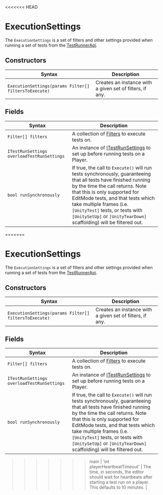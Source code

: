 <<<<<<< HEAD
# ExecutionSettings
The `ExecutionSettings` is a set of filters and other settings provided when running a set of tests from the [TestRunnerApi](./reference-test-runner-api.md).

## Constructors

| Syntax                                                | Description                                              |
| ----------------------------------------------------- | -------------------------------------------------------- |
| `ExecutionSettings(params Filter[] filtersToExecute)` | Creates an instance with a given set of filters, if any. |

## Fields

| Syntax                       | Description                                                  |
| ---------------------------- | ------------------------------------------------------------ |
| `Filter[] filters`          | A collection of [Filters](./reference-filter.md) to execute tests on. |
| `ITestRunSettings overloadTestRunSettings` | An instance of [ITestRunSettings](./reference-itest-run-settings.md) to set up before running tests on a Player. |
| `bool runSynchronously`     | If true, the call to `Execute()` will run tests synchronously, guaranteeing that all tests have finished running by the time the call returns. Note that this is only supported for EditMode tests, and that tests which take multiple frames (i.e. `[UnityTest]` tests, or tests with `[UnitySetUp]` or `[UnityTearDown]` scaffolding) will be filtered out. |
=======
# ExecutionSettings
The `ExecutionSettings` is a set of filters and other settings provided when running a set of tests from the [TestRunnerApi](./reference-test-runner-api.md).

## Constructors

| Syntax                                                | Description                                              |
| ----------------------------------------------------- | -------------------------------------------------------- |
| `ExecutionSettings(params Filter[] filtersToExecute)` | Creates an instance with a given set of filters, if any. |

## Fields

| Syntax                       | Description                                                  |
| ---------------------------- | ------------------------------------------------------------ |
| `Filter[] filters`          | A collection of [Filters](./reference-filter.md) to execute tests on. |
| `ITestRunSettings overloadTestRunSettings` | An instance of [ITestRunSettings](./reference-itest-run-settings.md) to set up before running tests on a Player. |
| `bool runSynchronously`     | If true, the call to `Execute()` will run tests synchronously, guaranteeing that all tests have finished running by the time the call returns. Note that this is only supported for EditMode tests, and that tests which take multiple frames (i.e. `[UnityTest]` tests, or tests with `[UnitySetUp]` or `[UnityTearDown]` scaffolding) will be filtered out. |
>>>>>>> main
| 'int playerHeartbeatTimeout' | The time, in seconds, the editor should wait for heartbeats after starting a test run on a player. This defaults to 10 minutes. |